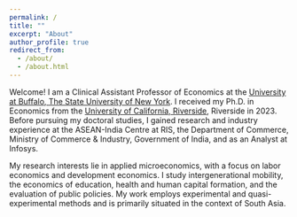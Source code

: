 ```yaml
---
permalink: /
title: ""
excerpt: "About"
author_profile: true
redirect_from: 
  - /about/
  - /about.html
---
```


Welcome! I am a Clinical Assistant Professor of Economics at the [University at Buffalo, The State University of New York](https://www.buffalo.edu). I received my Ph.D. in Economics from the [University of California, Riverside](https://www.ucr.edu), Riverside in 2023. Before pursuing my doctoral studies, I gained research and industry experience at the ASEAN-India Centre at RIS, the Department of Commerce, Ministry of Commerce & Industry, Government of India, and as an Analyst at Infosys.

My research interests lie in applied microeconomics, with a focus on labor economics and development economics. I study intergenerational mobility, the economics of education, health and human capital formation, and the evaluation of public policies. My work employs experimental and quasi-experimental methods and is primarily situated in the context of South Asia.



<!--Ph.D. candidate in Economics at [University of California, Riverside](https://www.ucr.edu). My research interests are in labor economics, development economics, economics of education, and health economics.-->  

<!--In the fall of 2023, I will be joining the [Department of Economics](https://arts-sciences.buffalo.edu/economics.html) at the [University at Buffalo, The State University of New York](https://www.buffalo.edu) as a Clinical Assistant Professor.--> 


<!--My job market paper investigates the intergenerational impact of adult learning programs on child health outcomes among the disadvantaged population.--> 

<!--I am on the job market during the 2022–2023 academic year and expect to graduate in Spring 2023.--> 

<!--Quick links: [CV](/files/CV_Opinder_Kaur.pdf), [Job Market Paper](/files/JMP_Kaur2022.pdf)--> 











<!--I am a PhD candidate in the Economics Department at the [University of California, Riverside](https://economics.ucr.edu/graduate-program/graduate-students/). I study the economics of education, with a particular interest in long-run effects and intergenerational transmission.--> 

<!--My research interest areas are Labor Economics, Economics of Education, Development Economics, Health Economics, and Econometrics.--> 

<!--Prior to coming to UCR in 2017, I completed my Master’s in Economics in India. I worked with think tanks and government research organizations as well.-->

<!--My primary research interests are in health economics, public economics, and labor economics. My job market paper investigates the short- and long-term impacts of substance use disorder treatment programs on human capital accumulation and labor market outcomes among at-risk youth.-->

<!--I am on the job market in the academic year 2022-2023, and will be available for interviews.-->

<!--[CV](/files/CV_Opinder_Kaur.pdf), [Job Market Paper](/files/JMP_Opinder_Kaur.pdf)-->







